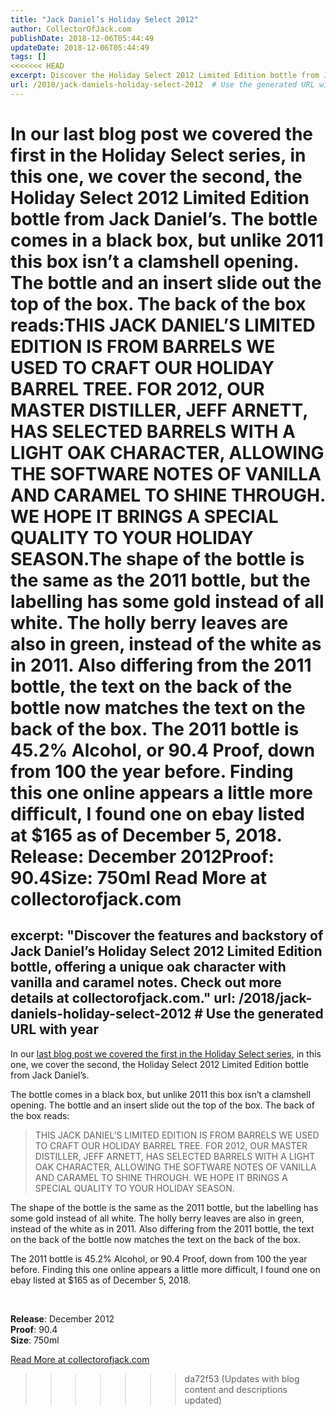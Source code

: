 ```yaml
---
title: "Jack Daniel’s Holiday Select 2012"
author: CollectorOfJack.com
publishDate: 2018-12-06T05:44:49
updateDate: 2018-12-06T05:44:49
tags: []
<<<<<<< HEAD
excerpt: Discover the Holiday Select 2012 Limited Edition bottle from Jack Daniel’s, read about its unique features, light oak character, and vanilla and caramel notes.
url: /2018/jack-daniels-holiday-select-2012  # Use the generated URL with year
---
```

In our last blog post we covered the first in the Holiday Select series, in this one, we cover the second, the Holiday Select 2012 Limited Edition bottle from Jack Daniel’s. The bottle comes in a black box, but unlike 2011 this box isn’t a clamshell opening. The bottle and an insert slide out the top of the box. The back of the box reads:THIS JACK DANIEL’S LIMITED EDITION IS FROM BARRELS WE USED TO CRAFT OUR HOLIDAY BARREL TREE. FOR 2012, OUR MASTER DISTILLER, JEFF ARNETT, HAS SELECTED BARRELS WITH A LIGHT OAK CHARACTER, ALLOWING THE SOFTWARE NOTES OF VANILLA AND CARAMEL TO SHINE THROUGH. WE HOPE IT BRINGS A SPECIAL QUALITY TO YOUR HOLIDAY SEASON.The shape of the bottle is the same as the 2011 bottle, but the labelling has some gold instead of all white. The holly berry leaves are also in green, instead of the white as in 2011. Also differing from the 2011 bottle, the text on the back of the bottle now matches the text on the back of the box. The 2011 bottle is 45.2% Alcohol, or 90.4 Proof, down from 100 the year before. Finding this one online appears a little more difficult, I found one on ebay listed at $165 as of December 5, 2018. Release: December 2012Proof: 90.4Size: 750ml Read More at collectorofjack.com
=======
excerpt: "Discover the features and backstory of Jack Daniel’s Holiday Select 2012 Limited Edition bottle, offering a unique oak character with vanilla and caramel notes. Check out more details at collectorofjack.com."
url: /2018/jack-daniels-holiday-select-2012  # Use the generated URL with year
---
<p>In our <a href="https://collectorofjack.com/HolidaySelect2011" target="_blank">last blog post we covered the first in the Holiday Select series</a>, in this one, we cover the second, the Holiday Select 2012 Limited Edition bottle from Jack Daniel’s. </p><p>The bottle comes in a black box, but unlike 2011 this box isn’t a clamshell opening. The bottle and an insert slide out the top of the box. The back of the box reads:</p><blockquote><p>THIS JACK DANIEL’S LIMITED EDITION IS FROM BARRELS WE USED TO CRAFT OUR HOLIDAY BARREL TREE. FOR 2012, OUR MASTER DISTILLER, JEFF ARNETT, HAS SELECTED BARRELS WITH A LIGHT OAK CHARACTER, ALLOWING THE SOFTWARE NOTES OF VANILLA AND CARAMEL TO SHINE THROUGH. WE HOPE IT BRINGS A SPECIAL QUALITY TO YOUR HOLIDAY SEASON.</p></blockquote><p>The shape of the bottle is the same as the 2011 bottle, but the labelling has some gold instead of all white. The holly berry leaves are also in green, instead of the white as in 2011. Also differing from the 2011 bottle, the text on the back of the bottle now matches the text on the back of the box. </p><p>The 2011 bottle is 45.2% Alcohol, or 90.4 Proof, down from 100 the year before. Finding this one online appears a little more difficult, I found one on ebay listed at $165 as of December 5, 2018. </p><p><br /></p><p><strong>Release</strong>: December 2012<br /><strong>Proof</strong>: 90.4<br /><strong>Size</strong>: 750ml</p> <a href="https://collectorofjack.com/HolidaySelect2012">Read More at collectorofjack.com</a>

>>>>>>> da72f53 (Updates with blog content and descriptions updated)


